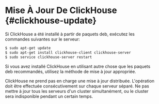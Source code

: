 # Mise À Jour De ClickHouse {#clickhouse-update}

Si ClickHouse a été installé à partir de paquets deb, exécutez les commandes suivantes sur le serveur:

``` bash
$ sudo apt-get update
$ sudo apt-get install clickhouse-client clickhouse-server
$ sudo service clickhouse-server restart
```

Si vous avez installé ClickHouse en utilisant autre chose que les paquets deb recommandés, utilisez la méthode de mise à jour appropriée.

ClickHouse ne prend pas en charge une mise à jour distribuée. L'opération doit être effectuée consécutivement sur chaque serveur séparé. Ne pas mettre à jour tous les serveurs d'un cluster simultanément, ou le cluster sera indisponible pendant un certain temps.
